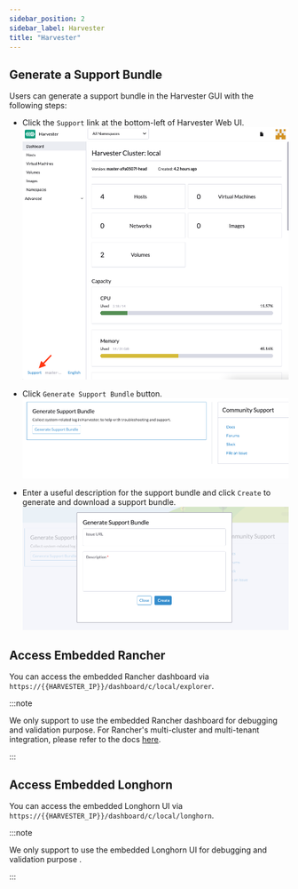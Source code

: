 ```yaml
---
sidebar_position: 2
sidebar_label: Harvester
title: "Harvester"
---
```


<head>
  <link rel="canonical" href="https://docs.harvesterhci.io/v1.1/troubleshooting/harvester"/>
</head>

## Generate a Support Bundle

Users can generate a support bundle in the Harvester GUI with the following steps:

- Click the `Support` link at the bottom-left of Harvester Web UI.
    ![](./assets/harvester-sb-support-link.png)

- Click `Generate Support Bundle` button.
    ![](./assets/harvester-sb-support-button.png)

- Enter a useful description for the support bundle and click `Create` to generate and download a support bundle.
    ![](./assets/harvester-sb-support-modal.png)

## Access Embedded Rancher

You can access the embedded Rancher dashboard via `https://{{HARVESTER_IP}}/dashboard/c/local/explorer`.

:::note

We only support to use the embedded Rancher dashboard for debugging and validation purpose.
For Rancher's multi-cluster and multi-tenant integration, please refer to the docs [here](../rancher/rancher-integration.md).

:::

## Access Embedded Longhorn

You can access the embedded Longhorn UI via `https://{{HARVESTER_IP}}/dashboard/c/local/longhorn`.

:::note

We only support to use the embedded Longhorn UI for debugging and validation purpose .

:::
